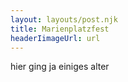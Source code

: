 ```yaml
---
layout: layouts/post.njk
title: Marienplatzfest
headerIimageUrl: url
---
```

hier ging ja einiges alter
